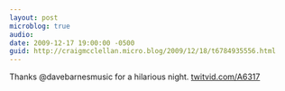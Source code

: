 ```yaml
---
layout: post
microblog: true
audio: 
date: 2009-12-17 19:00:00 -0500
guid: http://craigmcclellan.micro.blog/2009/12/18/t6784935556.html
---
```

Thanks @davebarnesmusic for a hilarious night.  [twitvid.com/A6317](http://twitvid.com/A6317)
